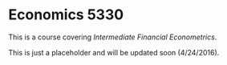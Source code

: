# Economics 5330

This is a course covering *Intermediate Financial Econometrics*. 

This is just a placeholder and will be updated soon (4/24/2016).
